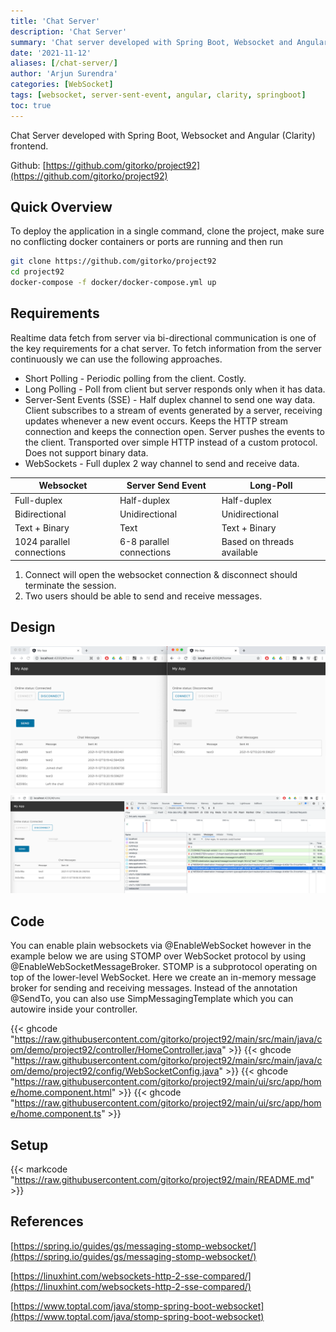```yaml
---
title: 'Chat Server'
description: 'Chat Server'
summary: 'Chat server developed with Spring Boot, Websocket and Angular (Clarity) frontend'
date: '2021-11-12'
aliases: [/chat-server/]
author: 'Arjun Surendra'
categories: [WebSocket]
tags: [websocket, server-sent-event, angular, clarity, springboot]
toc: true
---
```


Chat Server developed with Spring Boot, Websocket and Angular (Clarity) frontend.

Github: [https://github.com/gitorko/project92](https://github.com/gitorko/project92)

## Quick Overview

To deploy the application in a single command, clone the project, make sure no conflicting docker containers or ports are running and then run

```bash
git clone https://github.com/gitorko/project92
cd project92
docker-compose -f docker/docker-compose.yml up 
```

## Requirements

Realtime data fetch from server via bi-directional communication is one of the key requirements for a chat server. To fetch information from the server continuously we can use the following approaches.

* Short Polling - Periodic polling from the client. Costly.
* Long Polling - Poll from client but server responds only when it has data.
* Server-Sent Events (SSE) - Half duplex channel to send one way data. Client subscribes to a stream of events generated by a server, receiving updates whenever a new event occurs. Keeps the HTTP stream connection and keeps the connection open. Server pushes the events to the client. Transported over simple HTTP instead of a custom protocol. Does not support binary data.
* WebSockets -  Full duplex 2 way channel to send and receive data.

| Websocket                 | Server Send Event        | Long-Poll                  |
|---------------------------|--------------------------|----------------------------|
| Full-duplex               | Half-duplex              | Half-duplex                |
| Bidirectional             | Unidirectional           | Unidirectional             |
| Text + Binary             | Text                     | Text + Binary              |
| 1024 parallel connections | 6-8 parallel connections | Based on threads available |

1. Connect will open the websocket connection & disconnect should terminate the session.
2. Two users should be able to send and receive messages.

## Design

![](img01.png)
![](img02.png)

## Code

You can enable plain websockets via @EnableWebSocket however in the example below we are using STOMP over WebSocket protocol by using @EnableWebSocketMessageBroker. STOMP is a subprotocol operating on top of the lower-level WebSocket. Here we create an in-memory message broker for sending and receiving messages.
Instead of the annotation @SendTo, you can also use SimpMessagingTemplate which you can autowire inside your controller.

{{< ghcode "https://raw.githubusercontent.com/gitorko/project92/main/src/main/java/com/demo/project92/controller/HomeController.java" >}}
{{< ghcode "https://raw.githubusercontent.com/gitorko/project92/main/src/main/java/com/demo/project92/config/WebSocketConfig.java" >}}
{{< ghcode "https://raw.githubusercontent.com/gitorko/project92/main/ui/src/app/home/home.component.html" >}}
{{< ghcode "https://raw.githubusercontent.com/gitorko/project92/main/ui/src/app/home/home.component.ts" >}}

## Setup

{{< markcode "https://raw.githubusercontent.com/gitorko/project92/main/README.md" >}}

## References

[https://spring.io/guides/gs/messaging-stomp-websocket/](https://spring.io/guides/gs/messaging-stomp-websocket/)

[https://linuxhint.com/websockets-http-2-sse-compared/](https://linuxhint.com/websockets-http-2-sse-compared/)

[https://www.toptal.com/java/stomp-spring-boot-websocket](https://www.toptal.com/java/stomp-spring-boot-websocket)
